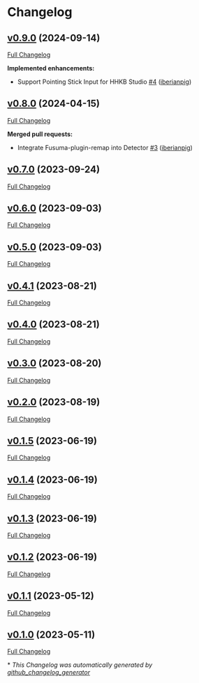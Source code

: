 # Changelog

## [v0.9.0](https://github.com/iberianpig/fusuma-plugin-thumbsense/tree/v0.9.0) (2024-09-14)

[Full Changelog](https://github.com/iberianpig/fusuma-plugin-thumbsense/compare/v0.8.0...v0.9.0)

**Implemented enhancements:**

- Support Pointing Stick Input for HHKB Studio [\#4](https://github.com/iberianpig/fusuma-plugin-thumbsense/pull/4) ([iberianpig](https://github.com/iberianpig))

## [v0.8.0](https://github.com/iberianpig/fusuma-plugin-thumbsense/tree/v0.8.0) (2024-04-15)

[Full Changelog](https://github.com/iberianpig/fusuma-plugin-thumbsense/compare/v0.7.0...v0.8.0)

**Merged pull requests:**

- Integrate Fusuma-plugin-remap into Detector [\#3](https://github.com/iberianpig/fusuma-plugin-thumbsense/pull/3) ([iberianpig](https://github.com/iberianpig))

## [v0.7.0](https://github.com/iberianpig/fusuma-plugin-thumbsense/tree/v0.7.0) (2023-09-24)

[Full Changelog](https://github.com/iberianpig/fusuma-plugin-thumbsense/compare/v0.6.0...v0.7.0)

## [v0.6.0](https://github.com/iberianpig/fusuma-plugin-thumbsense/tree/v0.6.0) (2023-09-03)

[Full Changelog](https://github.com/iberianpig/fusuma-plugin-thumbsense/compare/v0.5.0...v0.6.0)

## [v0.5.0](https://github.com/iberianpig/fusuma-plugin-thumbsense/tree/v0.5.0) (2023-09-03)

[Full Changelog](https://github.com/iberianpig/fusuma-plugin-thumbsense/compare/v0.4.1...v0.5.0)

## [v0.4.1](https://github.com/iberianpig/fusuma-plugin-thumbsense/tree/v0.4.1) (2023-08-21)

[Full Changelog](https://github.com/iberianpig/fusuma-plugin-thumbsense/compare/v0.4.0...v0.4.1)

## [v0.4.0](https://github.com/iberianpig/fusuma-plugin-thumbsense/tree/v0.4.0) (2023-08-21)

[Full Changelog](https://github.com/iberianpig/fusuma-plugin-thumbsense/compare/v0.3.0...v0.4.0)

## [v0.3.0](https://github.com/iberianpig/fusuma-plugin-thumbsense/tree/v0.3.0) (2023-08-20)

[Full Changelog](https://github.com/iberianpig/fusuma-plugin-thumbsense/compare/v0.2.0...v0.3.0)

## [v0.2.0](https://github.com/iberianpig/fusuma-plugin-thumbsense/tree/v0.2.0) (2023-08-19)

[Full Changelog](https://github.com/iberianpig/fusuma-plugin-thumbsense/compare/v0.1.5...v0.2.0)

## [v0.1.5](https://github.com/iberianpig/fusuma-plugin-thumbsense/tree/v0.1.5) (2023-06-19)

[Full Changelog](https://github.com/iberianpig/fusuma-plugin-thumbsense/compare/v0.1.4...v0.1.5)

## [v0.1.4](https://github.com/iberianpig/fusuma-plugin-thumbsense/tree/v0.1.4) (2023-06-19)

[Full Changelog](https://github.com/iberianpig/fusuma-plugin-thumbsense/compare/v0.1.3...v0.1.4)

## [v0.1.3](https://github.com/iberianpig/fusuma-plugin-thumbsense/tree/v0.1.3) (2023-06-19)

[Full Changelog](https://github.com/iberianpig/fusuma-plugin-thumbsense/compare/v0.1.2...v0.1.3)

## [v0.1.2](https://github.com/iberianpig/fusuma-plugin-thumbsense/tree/v0.1.2) (2023-06-19)

[Full Changelog](https://github.com/iberianpig/fusuma-plugin-thumbsense/compare/v0.1.1...v0.1.2)

## [v0.1.1](https://github.com/iberianpig/fusuma-plugin-thumbsense/tree/v0.1.1) (2023-05-12)

[Full Changelog](https://github.com/iberianpig/fusuma-plugin-thumbsense/compare/v0.1.0...v0.1.1)

## [v0.1.0](https://github.com/iberianpig/fusuma-plugin-thumbsense/tree/v0.1.0) (2023-05-11)

[Full Changelog](https://github.com/iberianpig/fusuma-plugin-thumbsense/compare/dd961340cf0b69b2dac91396d68fd09b03dac6c9...v0.1.0)



\* *This Changelog was automatically generated by [github_changelog_generator](https://github.com/github-changelog-generator/github-changelog-generator)*
